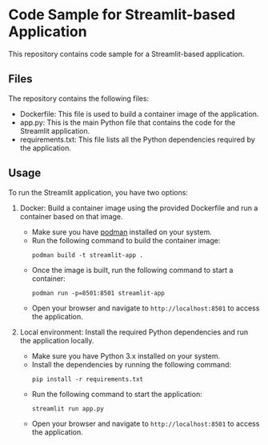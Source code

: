 # Code Sample for Streamlit-based Application  
   
This repository contains code sample for a Streamlit-based application.  

## Files  
   
The repository contains the following files:  
   
- Dockerfile: This file is used to build a container image of the application.  
- app.py: This is the main Python file that contains the code for the Streamlit application.  
- requirements.txt: This file lists all the Python dependencies required by the application.  
   
## Usage  
   
To run the Streamlit application, you have two options:  
   
1. Docker: Build a container image using the provided Dockerfile and run a container based on that image.  
   - Make sure you have [podman](https://podman.io/docs) installed on your system.  
   - Run the following command to build the container image:  
     ```  
     podman build -t streamlit-app .  
     ```  
   - Once the image is built, run the following command to start a container:  
     ```  
     podman run -p=8501:8501 streamlit-app 
     ```  
   - Open your browser and navigate to `http://localhost:8501` to access the application.  
   
2. Local environment: Install the required Python dependencies and run the application locally.  
   - Make sure you have Python 3.x installed on your system.  
   - Install the dependencies by running the following command:  
     ```  
     pip install -r requirements.txt  
     ```  
   - Run the following command to start the application:  
     ```  
     streamlit run app.py  
     ```  
   - Open your browser and navigate to `http://localhost:8501` to access the application.  
   
